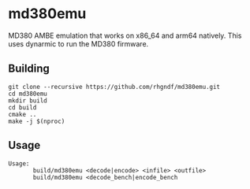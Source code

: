 # md380emu

MD380 AMBE emulation that works on x86_64 and arm64 natively. This uses dynarmic to run the MD380 firmware.


## Building
```
git clone --recursive https://github.com/rhgndf/md380emu.git
cd md380emu
mkdir build
cd build
cmake ..
make -j $(nproc)
```

## Usage
```
Usage: 
       build/md380emu <decode|encode> <infile> <outfile>
       build/md380emu <decode_bench|encode_bench
```